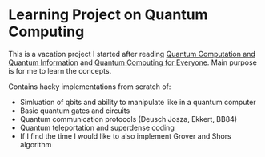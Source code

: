 # Learning Project on Quantum Computing

This is a vacation project I started after reading [Quantum Computation and Quantum Information](https://www.amazon.de/-/en/Quantum-Computation-Information-10th-Anniversary/dp/1107002176) and [Quantum Computing for Everyone](https://www.amazon.de/Quantum-Computing-Everyone-Mit-Press/dp/0262539535/ref=asc_df_0262539535?mcid=19eb2ae7e56a3906b56dc477b5655d3d&th=1&psc=1&hvocijid=14110155605506644448-0262539535-&hvexpln=75&tag=googshopde-21&linkCode=df0&hvadid=696184104678&hvpos=&hvnetw=g&hvrand=14110155605506644448&hvpone=&hvptwo=&hvqmt=&hvdev=c&hvdvcmdl=&hvlocint=&hvlocphy=9195996&hvtargid=pla-2281435176378&psc=1&gad_source=1). Main purpose is for me to learn the concepts.

Contains hacky implementations from scratch of:

- Simluation of qbits and ability to manipulate like in a quantum computer
- Basic quantum gates and circuits
- Quantum communication protocols (Deusch Josza, Ekkert, BB84)
- Quantum teleportation and superdense coding
- If I find the time I would like to also implement Grover and Shors algorithm
